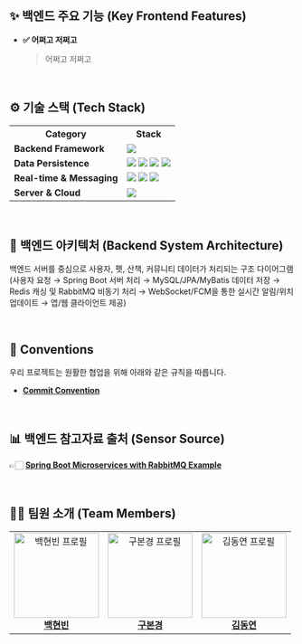 ## ✨ 백엔드 주요 기능 (Key Frontend Features)

- **✅ 어쩌고 저쩌고**
  > 어쩌고 저쩌고

<br>

## ⚙️ 기술 스택 (Tech Stack)

<table>
  <tr>
    <th>Category</th>
    <th>Stack</th>
  </tr>
  <tr>
    <td><strong>Backend Framework</strong></td>
    <td>
      <img src="https://img.shields.io/badge/SpringBoot-6DB33F?style=for-the-badge&logo=spring&logoColor=white">
    </td>
  </tr>
  <tr>
    <td><strong>Data Persistence</strong></td>
    <td>
      <img src="https://img.shields.io/badge/MySQL-4479A1?style=for-the-badge&logo=mysql&logoColor=white">
      <img src="https://img.shields.io/badge/JPA-2A3F54?style=for-the-badge&logoColor=white">
      <img src="https://img.shields.io/badge/MyBatis-00599C?style=for-the-badge&logoColor=white">
      <img src="https://img.shields.io/badge/Redis-DC382D?style=for-the-badge&logo=redis&logoColor=white">
    </td>
  </tr>
  <tr>
    <td><strong>Real-time & Messaging</strong></td>
    <td>
      <img src="https://img.shields.io/badge/WebSocket-0082C9?style=for-the-badge&logoColor=white">
      <img src="https://img.shields.io/badge/RabbitMQ-FF6600?style=for-the-badge&logo=rabbitmq&logoColor=white">
      <img src="https://img.shields.io/badge/FCM-FCA121?style=for-the-badge&logo=firebase&logoColor=white">
    </td>
  </tr>
  <tr>
    <td><strong>Server & Cloud</strong></td>
    <td>
      <img src="https://img.shields.io/badge/AWS_EC2-FF9900?style=for-the-badge&logo=amazon-aws&logoColor=white">
    </td>
  </tr>
</table>

<br>

## 🤖 백엔드 아키텍처 (Backend System Architecture)

백엔드 서버를 중심으로 사용자, 펫, 산책, 커뮤니티 데이터가 처리되는 구조 다이어그램  
(사용자 요청 → Spring Boot 서버 처리 → MySQL/JPA/MyBatis 데이터 저장 → Redis 캐싱 및 RabbitMQ 비동기 처리 → WebSocket/FCM을 통한 실시간 알림/위치 업데이트 → 앱/웹 클라이언트 제공)

<br>

## 🤝 Conventions
우리 프로젝트는 원활한 협업을 위해 아래와 같은 규칙을 따릅니다.

- **[Commit Convention](./.github/COMMIT_CONVENTION.md)**

<br>

## 📊 백엔드 참고자료 출처 (Sensor Source)

👉🏻 **[Spring Boot Microservices with RabbitMQ Example](https://rameshfadatare.medium.com/spring-boot-microservices-with-rabbitmq-example-92a38cbe08fc)**

<br>

## 💁‍♂️ 팀원 소개 (Team Members)

<table align="center">
  <tr>
    <td align="center">
      <a href="https://github.com/WhiteBin-bin">
        <img src="https://github.com/WhiteBin-bin.png" alt="백현빈 프로필" width="150" height="150"/><br>
        <b>백현빈</b>
      </a>
    </td>
    <td align="center">
      <a href="https://github.com/GuBon">
        <img src="https://github.com/GuBon.png" alt="구본경 프로필" width="150" height="150"/><br>
        <b>구본경</b>
      </a>
    </td>
    <td align="center">
      <a href="https://github.com/Todom2">
        <img src="https://github.com/Todom2.png" alt="김동연 프로필" width="150" height="150"/><br>
        <b>김동연</b>
      </a>
    </td>
  </tr>
</table>
